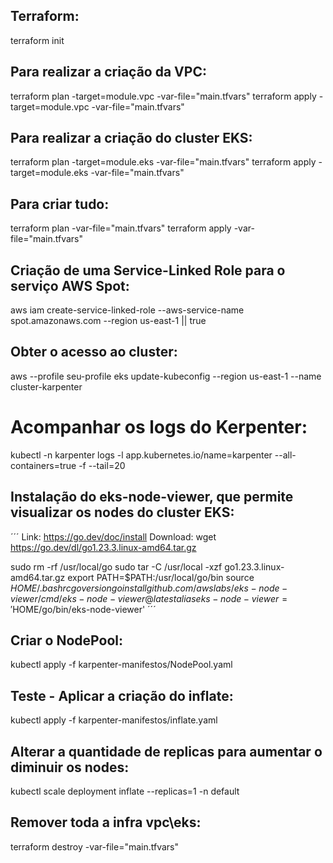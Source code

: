 ## Terraform:
terraform init

## Para realizar a criação da VPC:
terraform plan -target=module.vpc -var-file="main.tfvars"
terraform apply -target=module.vpc -var-file="main.tfvars"

## Para realizar a criação do cluster EKS:
terraform plan -target=module.eks -var-file="main.tfvars"
terraform apply -target=module.eks -var-file="main.tfvars"

## Para criar tudo:
terraform plan -var-file="main.tfvars"
terraform apply -var-file="main.tfvars"

## Criação de uma Service-Linked Role para o serviço AWS Spot:
aws iam create-service-linked-role --aws-service-name spot.amazonaws.com --region us-east-1 || true

## Obter o acesso ao cluster:
aws --profile seu-profile eks update-kubeconfig --region us-east-1 --name cluster-karpenter

# Acompanhar os logs do Kerpenter:
kubectl -n karpenter logs -l app.kubernetes.io/name=karpenter --all-containers=true -f --tail=20

## Instalação do eks-node-viewer, que permite visualizar os nodes do cluster EKS:
´´´
Link: https://go.dev/doc/install
Download: wget  https://go.dev/dl/go1.23.3.linux-amd64.tar.gz

sudo rm -rf /usr/local/go
sudo tar -C /usr/local -xzf go1.23.3.linux-amd64.tar.gz
export PATH=$PATH:/usr/local/go/bin
source $HOME/.bashrc
go version
go install github.com/awslabs/eks-node-viewer/cmd/eks-node-viewer@latest
alias eks-node-viewer='$HOME/go/bin/eks-node-viewer'
´´´

## Criar o NodePool:
kubectl apply -f karpenter-manifestos/NodePool.yaml

## Teste - Aplicar a criação do inflate:
kubectl apply -f karpenter-manifestos/inflate.yaml

## Alterar a quantidade de replicas para aumentar o diminuir os nodes:
kubectl scale deployment inflate --replicas=1 -n default

## Remover toda a infra vpc\eks:
terraform destroy -var-file="main.tfvars"
